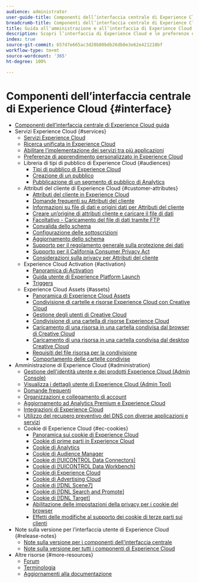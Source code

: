```yaml
---
audience: administrator
user-guide-title: Componenti dell’interfaccia centrale di Experience Cloud
breadcrumb-title: Componenti dell’interfaccia centrale di Experience Cloud
title: Guida all’amministrazione e all’interfaccia di Experience Cloud
description: Scopri l’interfaccia di Experience Cloud e le preferenze dell’account utente. Scopri come cercare oggetti aziendali e gestire utenti e prodotti. Configura gli attributi del cliente, la libreria Pubblico, i cookie e condividi risorse di Experience Cloud.
index: true
source-git-commit: 657d7e665ac3d20b80bdb26db0e3e62e421218bf
workflow-type: tm+mt
source-wordcount: '365'
ht-degree: 100%

---
```



# Componenti dell’interfaccia centrale di Experience Cloud {#interface}

+ [Componenti dell’interfaccia centrale di Experience Cloud guida](experience-cloud.md)
+ Servizi Experience Cloud {#services}
   + [Servizi Experience Cloud](core-services-landing.md)
   + [Ricerca unificata in Experience Cloud](search-experience-cloud.md)
   + [Abilitare l’implementazione dei servizi tra più applicazioni](core-services.md)
   + [Preferenze di apprendimento personalizzato in Experience Cloud](personalized-learning-preferences.md)
   + Libreria di tipi di pubblico di Experience Cloud {#audiences}
      + [Tipi di pubblico di Experience Cloud](audience-library.md)
      + [Creazione di un pubblico](t-audience-create.md)
      + [Pubblicazione di un segmento di pubblico di Analytics](t-publish-audience-segment.md)
   + Attributi del cliente di Experience Cloud {#customer-attributes}
      + [Attributi del cliente in Experience Cloud](attributes.md)
      + [Domande frequenti su Attributi del cliente](faq-crs.md)
      + [Informazioni su file di dati e origini dati per Attributi del cliente](crs-data-file.md)
      + [Creare un’origine di attributi cliente e caricare il file di dati](t-crs-usecase.md)
      + [Facoltativo - Caricamento del file di dati tramite FTP](t-upload-attributes-ftp.md)
      + [Convalida dello schema](validate-schema.md)
      + [Configurazione delle sottoscrizioni](subscription.md)
      + [Aggiornamento dello schema](t-update-schema.md)
      + [Supporto per il regolamento generale sulla protezione dei dati](gdpr.md)
      + [Supporto per il California Consumer Privacy Act](ccpa.md)
      + [Considerazioni sulla privacy per Attributi del cliente](privacy-mac.md)
   + Experience Cloud Activation {#activation}
      + [Panoramica di Activation](activation.md)
      + [Guida utente di Experience Platform Launch](https://experienceleague.adobe.com/docs/experience-platform/tags/home.html?lang=it)
      + [Triggers](triggers.md)
   + Experience Cloud Assets {#assets}
      + [Panoramica di Experience Cloud Assets](experience-cloud-assets.md)
      + [Condivisione di cartelle e risorse Experience Cloud con Creative Cloud](creative-cloud.md)
      + [Gestione degli utenti di Creative Cloud](t-admin-add-cc-user.md)
      + [Condivisione di una cartella di risorse Experience Cloud](t-share-creative-cloud.md)
      + [Caricamento di una risorsa in una cartella condivisa dal browser di Creative Cloud](t-upload-asset-cc.md)
      + [Caricamento di una risorsa in una cartella condivisa dal desktop Creative Cloud](t-cc-asset-upload-thor.md)
      + [Requisiti del file risorsa per la condivisione](assets-file-reqs.md)
      + [Comportamento delle cartelle condivise](asset-behavior.md)
+ Amministrazione di Experience Cloud {#administration}
   + [Gestione dell&#39;identità utente e dei prodotti Experience Cloud (Admin Console)](admin-getting-started.md)
   + [Visualizza i dettagli utente di Experience Cloud (Admin Tool)](admin-tool-experience-cloud.md)
   + [Domande frequenti](faq.md)
   + [Organizzazioni e collegamento di account](organizations.md)
   + [Aggiornamento ad Analytics Premium e Experience Cloud](upgrade-to-analytics-premium.md)
   + [Integrazioni di Experience Cloud](marketing-cloud-integrations.md)
   + [Utilizzo del recupero preventivo del DNS con diverse applicazioni e servizi](dns-prefetch.md)
   + Cookie di Experience Cloud {#ec-cookies}
      + [Panoramica sui cookie di Experience Cloud](cookies-privacy.md)
      + [Cookie di prime parti in Experience Cloud](cookies-first-party.md)
      + [Cookie di Analytics](cookies-analytics.md)
      + [Cookie di Audience Manager](cookies-am.md)
      + [Cookie di [!UICONTROL Data Connectors]](cookies-dc.md)
      + [Cookie di [!UICONTROL Data Workbench]](cookies-insight.md)
      + [Cookie di Experience Cloud](cookies-mc.md)
      + [Cookie di Advertising Cloud](cookies-advertising-cloud.md)
      + [Cookie di [!DNL Scene7]](cookies-s7.md)
      + [Cookie di [!DNL Search and Promote]](cookies-snp.md)
      + [Cookie di [!DNL Target]](cookies-target.md)
      + [Abilitazione delle impostazioni della privacy per i cookie del browser](browser-cookie-settings.md)
      + [Effetti delle modifiche al supporto dei cookie di terze parti sui clienti](cookies-thirdparty.md)
+ Note sulla versione per l’interfaccia utente di Experience Cloud {#release-notes}
   + [Note sulla versione per i componenti dell’interfaccia centrale](release-notes.md)
   + [Note sulla versione per tutti i componenti di Experience Cloud](https://experienceleague.adobe.com/docs/release-notes/experience-cloud/current.html?lang=it)
+ Altre risorse {#more-resources}
   + [Forum](https://experienceleaguecommunities.adobe.com/)
   + [Terminologia](terms.md)
   + [Aggiornamenti alla documentazione](doc-updates.md)
